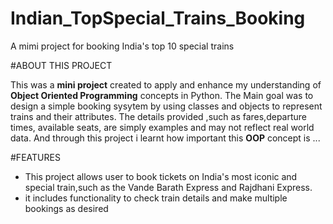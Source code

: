 # Indian_TopSpecial_Trains_Booking

A mimi project for booking India's top 10 special trains

#ABOUT THIS PROJECT

This was a **mini project** created to apply and enhance my understanding of **Object Oriented Programming** concepts in Python.
The Main goal was to design a simple booking sysytem by using classes and objects to represent trains and their attributes.
The details provided ,such as fares,departure times, available seats, are simply examples and may not  reflect real world data.
And through this project i learnt how important this **OOP** concept is ...

#FEATURES
* This project allows user to book tickets on India's most iconic and 
special train,such as the Vande Barath Express and Rajdhani Express.
* it includes functionality to check train details and
  make multiple bookings as desired

